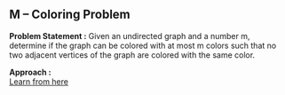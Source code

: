 ## M – Coloring Problem

**Problem Statement :**
Given an undirected graph and a number m, determine if the graph can be colored with at most m colors such that no two adjacent vertices of the graph are colored with the same color.<br>

**Approach :**<br>
[Learn from here](https://takeuforward.org/data-structure/m-coloring-problem/)
